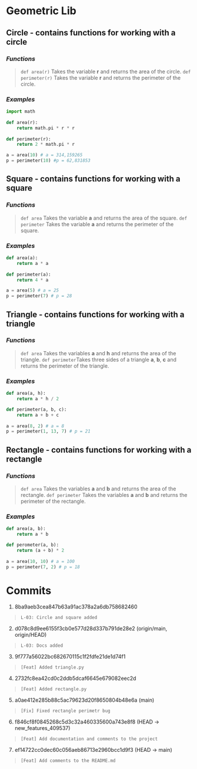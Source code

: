 # **Geometric Lib**

## **Circle** - contains functions for working with a circle 

### *Functions*

> `def area(r)` Takes the variable **r** and returns the area of the circle.
> `def perimeter(r)` Takes the variable **r** and returns the perimeter of the circle.

### *Examples*
```python
import math
    
def area(r):
    return math.pi * r * r
    
def perimeter(r):
    return 2 * math.pi * r

a = area(10) # a = 314,159265
p = perimeter(10) #p = 62,831853
```

## **Square** - contains functions for working with a square

### *Functions*

> `def area` Takes the variable **a** and returns the area of the square.
> `def perimeter` Takes the variable **a** and returns the perimeter of the square.

### *Examples*
```python
def area(a):
    return a * a
    
def perimeter(a):
    return 4 * a

a = area(5) # a = 25
p = perimeter(7) # p = 28
```

## **Triangle** - contains functions for working with a triangle

### *Functions*

> `def area` Takes the variables **a** and **h** and returns the area of the triangle.
> `def perimeter`Takes three sides of a triangle **a**, **b**, **c** and returns the perimeter of the triangle.

### *Examples*
```python
def area(a, h):
    return a * h / 2

def perimeter(a, b, c):
    return a + b + c
    
a = area(8, 2) # a = 8
p = perimeter(1, 13, 7) # p = 21
```
## **Rectangle** - contains functions for working with a rectangle

### *Functions*

> `def area` Takes the variables **a** and **b** and returns the area of the rectangle.
> `def perimeter` Takes the variables **a** and **b** and returns the perimeter of the rectangle.

### *Examples*
```python
def area(a, b):
    return a * b

def perometer(a, b):
    return (a + b) * 2
    
a = area(10, 10) # a = 100
p = perimeter(7, 2) # p = 18
```
# **Commits**

1. 8ba9aeb3cea847b63a91ac378a2a6db758682460
> `L-03: Circle and square added`

2. d078c8d9ee6155f3cb0e577d28d337b791de28e2 (origin/main, origin/HEAD) 
> `L-03: Docs added`

3. 9f777a56022bc682670115c1f2fdfe21de1d74f1 
> `[Feat] Added triangle.py`

4. 2732fc8ea42cd0c2ddb5dcaf6645e679082eec2d 
> `[Feat] Added rectangle.py`

5. a0ae412e285b88c5ac79623d20f8650804b48e6a (main) 
> `[Fix] Fixed rectangle perimetr bug`

6. f846cf8f0845268c5d3c32a460335600a743e8f8 (HEAD -> new_features_409537) 
> `[Feat] Add documentation and comments to the project`

7. ef14722cc0dec60c056aeb86713e2960bcc1d9f3 (HEAD -> main) 
> `[Feat] Add comments to the README.md`
